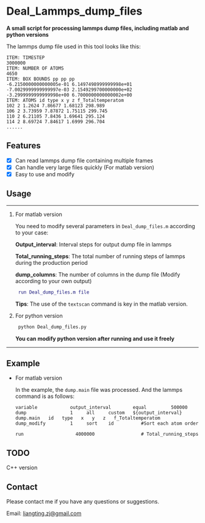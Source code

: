 # Deal_Lammps_dump_files

**A small script for processing lammps dump files, including matlab and python versions**

The lammps dump file used in this tool looks like this:
```
ITEM: TIMESTEP
3000000
ITEM: NUMBER OF ATOMS
4650
ITEM: BOX BOUNDS pp pp pp
-6.2150000000000005e-01 6.1497498999999998e+01
-7.0029999999999997e-03 2.1549299700000000e+02
-3.2999999999999998e+00 6.7000000000000002e+00
ITEM: ATOMS id type x y z f_Totaltemperatom 
102 2 1.2624 7.86677 1.68123 298.989 
106 2 3.73959 7.87872 1.75115 299.745 
110 2 6.21105 7.8436 1.69641 295.124 
114 2 8.69724 7.84617 1.6999 296.704 
......
```
## Features
- [x] Can read lammps dump file containing multiple frames
- [x] Can handle very large files quickly (For matlab version)
- [x] Easy to use and modify

## Usage
----
1. For matlab version

   You need to modify several parameters in `Deal_dump_files.m` according to your case:
   
   **Output_interval**: Interval steps for output dump file in lammps
   
   **Total_running_steps**: The total number of running steps of lammps during the production period
   
   **dump_columns**: The number of columns in the dump file (Modify according to your own output)
   ``` matlab
    run Deal_dump_files.m file
   ```
   **Tips**: The use of the `textscan` command is key in the matlab version.
2. For python version 
   ``` python 
    python Deal_dump_files.py
   ```
   **You can modify python version after running and use it freely**
----
## Example
* For matlab version

  In the example, the `dump.main` file was processed. And the lammps command is as follows:
   ```
   variable            output_interval        equal         500000
   dump                1     all     custom   ${output_interval}    dump.main   id   type   x   y   z   f_Totaltemperatom 
   dump_modify         1     sort    id          #Sort each atom order
  
   run                   4000000                 # Total_running_steps
   ```

## TODO

C++ version 

## Contact

Please contact me if you have any questions or suggestions.

Email: liangting.zj@gmail.com
